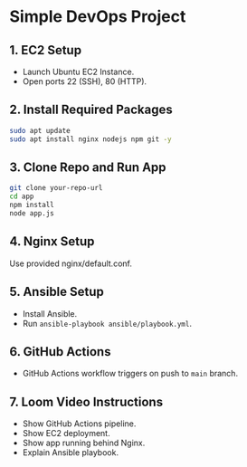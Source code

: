 # Simple DevOps Project

## 1. EC2 Setup
- Launch Ubuntu EC2 Instance.
- Open ports 22 (SSH), 80 (HTTP).

## 2. Install Required Packages
```bash
sudo apt update
sudo apt install nginx nodejs npm git -y
```

## 3. Clone Repo and Run App
```bash
git clone your-repo-url
cd app
npm install
node app.js
```

## 4. Nginx Setup
Use provided nginx/default.conf.

## 5. Ansible Setup
- Install Ansible.
- Run `ansible-playbook ansible/playbook.yml`.

## 6. GitHub Actions
- GitHub Actions workflow triggers on push to `main` branch.

## 7. Loom Video Instructions
- Show GitHub Actions pipeline.
- Show EC2 deployment.
- Show app running behind Nginx.
- Explain Ansible playbook.
